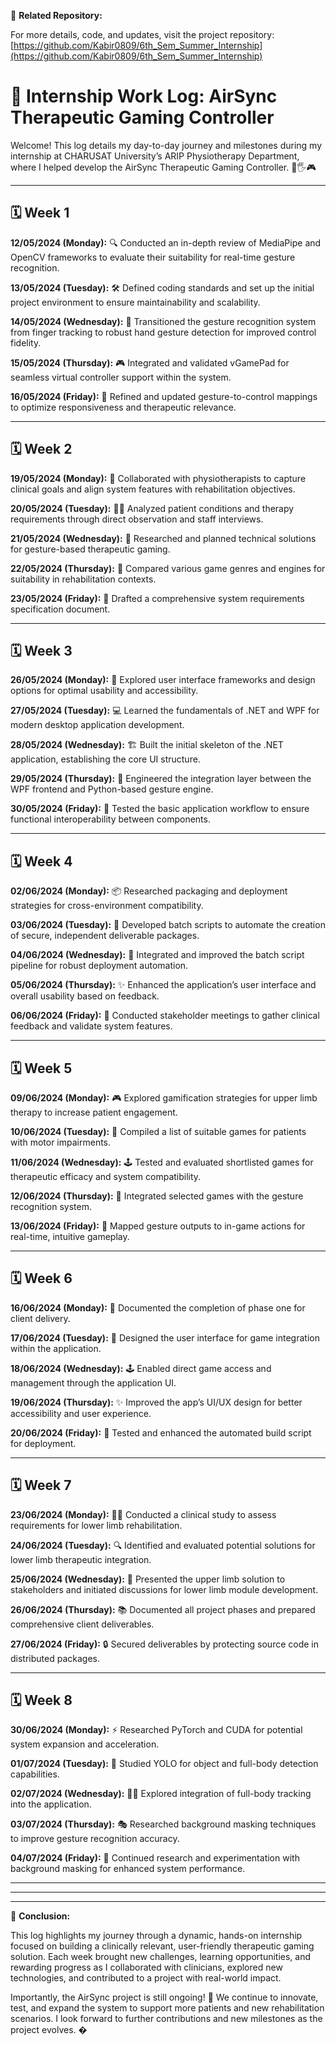 🔗 **Related Repository:**

For more details, code, and updates, visit the project repository: [https://github.com/Kabir0809/6th_Sem_Summer_Internship](https://github.com/Kabir0809/6th_Sem_Summer_Internship)

# 📝 Internship Work Log: AirSync Therapeutic Gaming Controller

Welcome! This log details my day-to-day journey and milestones during my internship at CHARUSAT University’s ARIP Physiotherapy Department, where I helped develop the AirSync Therapeutic Gaming Controller. 🚀🖐️🎮

---

## 🗓️ Week 1

**12/05/2024 (Monday):**
🔍 Conducted an in-depth review of MediaPipe and OpenCV frameworks to evaluate their suitability for real-time gesture recognition.

**13/05/2024 (Tuesday):**
🛠️ Defined coding standards and set up the initial project environment to ensure maintainability and scalability.

**14/05/2024 (Wednesday):**
🤚 Transitioned the gesture recognition system from finger tracking to robust hand gesture detection for improved control fidelity.

**15/05/2024 (Thursday):**
🎮 Integrated and validated vGamePad for seamless virtual controller support within the system.

**16/05/2024 (Friday):**
🔄 Refined and updated gesture-to-control mappings to optimize responsiveness and therapeutic relevance.

---

## 🗓️ Week 2

**19/05/2024 (Monday):**
🤝 Collaborated with physiotherapists to capture clinical goals and align system features with rehabilitation objectives.

**20/05/2024 (Tuesday):**
🧑‍⚕️ Analyzed patient conditions and therapy requirements through direct observation and staff interviews.

**21/05/2024 (Wednesday):**
🧠 Researched and planned technical solutions for gesture-based therapeutic gaming.

**22/05/2024 (Thursday):**
🎲 Compared various game genres and engines for suitability in rehabilitation contexts.

**23/05/2024 (Friday):**
📝 Drafted a comprehensive system requirements specification document.

---

## 🗓️ Week 3

**26/05/2024 (Monday):**
🎨 Explored user interface frameworks and design options for optimal usability and accessibility.

**27/05/2024 (Tuesday):**
💻 Learned the fundamentals of .NET and WPF for modern desktop application development.

**28/05/2024 (Wednesday):**
🏗️ Built the initial skeleton of the .NET application, establishing the core UI structure.

**29/05/2024 (Thursday):**
🔗 Engineered the integration layer between the WPF frontend and Python-based gesture engine.

**30/05/2024 (Friday):**
🧪 Tested the basic application workflow to ensure functional interoperability between components.

---

## 🗓️ Week 4

**02/06/2024 (Monday):**
📦 Researched packaging and deployment strategies for cross-environment compatibility.

**03/06/2024 (Tuesday):**
📜 Developed batch scripts to automate the creation of secure, independent deliverable packages.

**04/06/2024 (Wednesday):**
🔄 Integrated and improved the batch script pipeline for robust deployment automation.

**05/06/2024 (Thursday):**
✨ Enhanced the application’s user interface and overall usability based on feedback.

**06/06/2024 (Friday):**
👥 Conducted stakeholder meetings to gather clinical feedback and validate system features.

---

## 🗓️ Week 5

**09/06/2024 (Monday):**
🎮 Explored gamification strategies for upper limb therapy to increase patient engagement.

**10/06/2024 (Tuesday):**
📝 Compiled a list of suitable games for patients with motor impairments.

**11/06/2024 (Wednesday):**
🕹️ Tested and evaluated shortlisted games for therapeutic efficacy and system compatibility.

**12/06/2024 (Thursday):**
🔗 Integrated selected games with the gesture recognition system.

**13/06/2024 (Friday):**
🎯 Mapped gesture outputs to in-game actions for real-time, intuitive gameplay.

---

## 🗓️ Week 6

**16/06/2024 (Monday):**
📑 Documented the completion of phase one for client delivery.

**17/06/2024 (Tuesday):**
🎨 Designed the user interface for game integration within the application.

**18/06/2024 (Wednesday):**
🕹️ Enabled direct game access and management through the application UI.

**19/06/2024 (Thursday):**
✨ Improved the app’s UI/UX design for better accessibility and user experience.

**20/06/2024 (Friday):**
🧪 Tested and enhanced the automated build script for deployment.

---

## 🗓️ Week 7

**23/06/2024 (Monday):**
🧑‍⚕️ Conducted a clinical study to assess requirements for lower limb rehabilitation.

**24/06/2024 (Tuesday):**
🔍 Identified and evaluated potential solutions for lower limb therapeutic integration.

**25/06/2024 (Wednesday):**
📢 Presented the upper limb solution to stakeholders and initiated discussions for lower limb module development.

**26/06/2024 (Thursday):**
📚 Documented all project phases and prepared comprehensive client deliverables.

**27/06/2024 (Friday):**
🔒 Secured deliverables by protecting source code in distributed packages.

---

## 🗓️ Week 8

**30/06/2024 (Monday):**
⚡ Researched PyTorch and CUDA for potential system expansion and acceleration.

**01/07/2024 (Tuesday):**
🦾 Studied YOLO for object and full-body detection capabilities.

**02/07/2024 (Wednesday):**
🧍‍♂️ Explored integration of full-body tracking into the application.

**03/07/2024 (Thursday):**
🎭 Researched background masking techniques to improve gesture recognition accuracy.

**04/07/2024 (Friday):**
🔬 Continued research and experimentation with background masking for enhanced system performance.

---

---

---

🔔 **Conclusion:**

This log highlights my journey through a dynamic, hands-on internship focused on building a clinically relevant, user-friendly therapeutic gaming solution. Each week brought new challenges, learning opportunities, and rewarding progress as I collaborated with clinicians, explored new technologies, and contributed to a project with real-world impact.

Importantly, the AirSync project is still ongoing! 🚧 We continue to innovate, test, and expand the system to support more patients and new rehabilitation scenarios. I look forward to further contributions and new milestones as the project evolves. �

